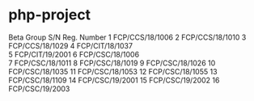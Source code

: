 # php-project
Beta Group 
S/N Reg. Number 
1 FCP/CCS/18/1006
2 FCP/CCS/18/1010 
3 FCP/CCS/18/1029 
4 FCP/CIT/18/1037    
5 FCP/CIT/19/2001 
6 FCP/CSC/18/1006  
7 FCP/CSC/18/1011 
8 FCP/CSC/18/1019 
9 FCP/CSC/18/1026 
10 FCP/CSC/18/1035 
11 FCP/CSC/18/1053 
12 FCP/CSC/18/1055 
13 FCP/CSC/18/1109
14 FCP/CSC/19/2001
15 FCP/CSC/19/2002 
16 FCP/CSC/19/2003 
